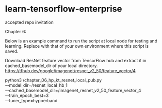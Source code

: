 # learn-tensorflow-enterprise

accepted repo invitation

Chapter 6:

Below is an example command to run the script at local node for testing and learning.
Replace <FILEPATH> with that of your own environment where this script is saved.
  
Download ResNet feature vector from TensorFlow hub and extract it in cached_basemodel_dir of your local directory.
https://tfhub.dev/google/imagenet/resnet_v2_50/feature_vector/4


python3 <FILEPATH>/chapter_06_hp_kt_resnet_local_pub.py \
--model_dir=<FILEPATH>/resnet_local_hb_1  \
--cached_basemodel_dir=<FILEPATH>/imagenet_resnet_v2_50_feature_vector_4 \
--train_epoch_best=3 \
--tuner_type=hypoerband
